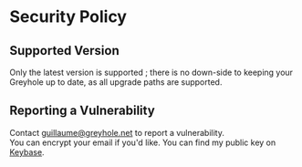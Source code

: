 # Security Policy

## Supported Version

Only the latest version is supported ; there is no down-side to keeping your Greyhole up to date, as all upgrade paths are supported.

## Reporting a Vulnerability

Contact guillaume@greyhole.net to report a vulnerability.  
You can encrypt your email if you'd like. You can find my public key on [Keybase](https://keybase.io/gboudreau).
